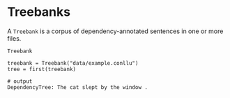 # Treebanks

A `Treebank` is a corpus of dependency-annotated sentences in one or more files.

```@docs
Treebank
```

```jldoctest; setup = :(using DependencyTrees)
treebank = Treebank("data/example.conllu")
tree = first(treebank)

# output
DependencyTree: The cat slept by the window .
```
